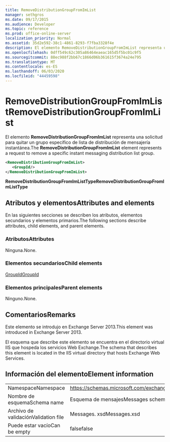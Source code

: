 ```yaml
---
title: RemoveDistributionGroupFromImList
manager: sethgros
ms.date: 09/17/2015
ms.audience: Developer
ms.topic: reference
ms.prod: office-online-server
localization_priority: Normal
ms.assetid: 35d2e592-38c1-4861-8293-f7fba3328f4e
description: El elemento RemoveDistributionGroupFromImList representa una solicitud para quitar un grupo específico de lista de distribución de mensajería instantánea.
ms.openlocfilehash: 0dff549c62c305a86464eaeac165d5f5bc01c9f5
ms.sourcegitcommit: 88ec988f2bb67c1866d06b361615f3674a24e795
ms.translationtype: MT
ms.contentlocale: es-ES
ms.lasthandoff: 06/03/2020
ms.locfileid: "44459598"
---
```

# <a name="removedistributiongroupfromimlist"></a><span data-ttu-id="ec9d1-103">RemoveDistributionGroupFromImList</span><span class="sxs-lookup"><span data-stu-id="ec9d1-103">RemoveDistributionGroupFromImList</span></span>

<span data-ttu-id="ec9d1-104">El elemento **RemoveDistributionGroupFromImList** representa una solicitud para quitar un grupo específico de lista de distribución de mensajería instantánea.</span><span class="sxs-lookup"><span data-stu-id="ec9d1-104">The **RemoveDistributionGroupFromImList** element represents a request to remove a specific instant messaging distribution list group.</span></span> 
  
```XML
<RemoveDistributionGroupFromImList>
   <GroupId/>
</RemoveDistributionGroupFromImList>
```

 <span data-ttu-id="ec9d1-105">**RemoveDistributionGroupFromImListType**</span><span class="sxs-lookup"><span data-stu-id="ec9d1-105">**RemoveDistributionGroupFromImListType**</span></span>
## <a name="attributes-and-elements"></a><span data-ttu-id="ec9d1-106">Atributos y elementos</span><span class="sxs-lookup"><span data-stu-id="ec9d1-106">Attributes and elements</span></span>

<span data-ttu-id="ec9d1-107">En las siguientes secciones se describen los atributos, elementos secundarios y elementos primarios.</span><span class="sxs-lookup"><span data-stu-id="ec9d1-107">The following sections describe attributes, child elements, and parent elements.</span></span>
  
### <a name="attributes"></a><span data-ttu-id="ec9d1-108">Atributos</span><span class="sxs-lookup"><span data-stu-id="ec9d1-108">Attributes</span></span>

<span data-ttu-id="ec9d1-109">Ninguna.</span><span class="sxs-lookup"><span data-stu-id="ec9d1-109">None.</span></span>
  
### <a name="child-elements"></a><span data-ttu-id="ec9d1-110">Elementos secundarios</span><span class="sxs-lookup"><span data-stu-id="ec9d1-110">Child elements</span></span>

[<span data-ttu-id="ec9d1-111">GroupId</span><span class="sxs-lookup"><span data-stu-id="ec9d1-111">GroupId</span></span>](groupid.md)
  
### <a name="parent-elements"></a><span data-ttu-id="ec9d1-112">Elementos principales</span><span class="sxs-lookup"><span data-stu-id="ec9d1-112">Parent elements</span></span>

<span data-ttu-id="ec9d1-113">Ninguno.</span><span class="sxs-lookup"><span data-stu-id="ec9d1-113">None.</span></span>
  
## <a name="remarks"></a><span data-ttu-id="ec9d1-114">Comentarios</span><span class="sxs-lookup"><span data-stu-id="ec9d1-114">Remarks</span></span>

<span data-ttu-id="ec9d1-115">Este elemento se introdujo en Exchange Server 2013.</span><span class="sxs-lookup"><span data-stu-id="ec9d1-115">This element was introduced in Exchange Server 2013.</span></span>
  
<span data-ttu-id="ec9d1-116">El esquema que describe este elemento se encuentra en el directorio virtual IIS que hospeda los servicios Web Exchange.</span><span class="sxs-lookup"><span data-stu-id="ec9d1-116">The schema that describes this element is located in the IIS virtual directory that hosts Exchange Web Services.</span></span>
  
## <a name="element-information"></a><span data-ttu-id="ec9d1-117">Información del elemento</span><span class="sxs-lookup"><span data-stu-id="ec9d1-117">Element information</span></span>

|||
|:-----|:-----|
|<span data-ttu-id="ec9d1-118">Namespace</span><span class="sxs-lookup"><span data-stu-id="ec9d1-118">Namespace</span></span>  <br/> |https://schemas.microsoft.com/exchange/services/2006/messages  <br/> |
|<span data-ttu-id="ec9d1-119">Nombre de esquema</span><span class="sxs-lookup"><span data-stu-id="ec9d1-119">Schema name</span></span>  <br/> |<span data-ttu-id="ec9d1-120">Esquema de mensajes</span><span class="sxs-lookup"><span data-stu-id="ec9d1-120">Messages schema</span></span>  <br/> |
|<span data-ttu-id="ec9d1-121">Archivo de validación</span><span class="sxs-lookup"><span data-stu-id="ec9d1-121">Validation file</span></span>  <br/> |<span data-ttu-id="ec9d1-122">Messages. xsd</span><span class="sxs-lookup"><span data-stu-id="ec9d1-122">Messages.xsd</span></span>  <br/> |
|<span data-ttu-id="ec9d1-123">Puede estar vacío</span><span class="sxs-lookup"><span data-stu-id="ec9d1-123">Can be empty</span></span>  <br/> |<span data-ttu-id="ec9d1-124">false</span><span class="sxs-lookup"><span data-stu-id="ec9d1-124">false</span></span>  <br/> |
   

